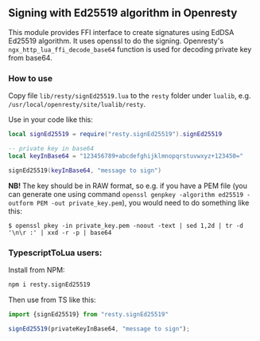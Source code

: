 ## Signing with Ed25519 algorithm in Openresty

This module provides FFI interface to create signatures using EdDSA Ed25519 algorithm. It uses openssl to do the signing. Openresty's `ngx_http_lua_ffi_decode_base64` function is used for decoding private key from base64.

### How to use

Copy file `lib/resty/signEd25519.lua` to the `resty` folder under `lualib`, e.g. `/usr/local/openresty/site/lualib/resty`.

Use in your code like this:

```lua
local signEd25519 = require("resty.signEd25519").signEd25519

-- private key in base64
local keyInBase64 = "123456789+abcdefghijklmnopqrstuvwxyz+123450="

signEd25519(keyInBase64, "message to sign")
```

**NB!** The key should be in RAW format, so e.g. if you have a PEM file (you can generate one using command `openssl genpkey -algorithm ed25519 -outform PEM -out private_key.pem`), you would need to do something like this:

```console
$ openssl pkey -in private_key.pem -noout -text | sed 1,2d | tr -d '\n\r :' | xxd -r -p | base64
```

### TypescriptToLua users:

Install from NPM:

```bash
npm i resty.signEd25519
```

Then use from TS like this:

```ts
import {signEd25519} from "resty.signEd25519"

signEd25519(privateKeyInBase64, "message to sign");
```

